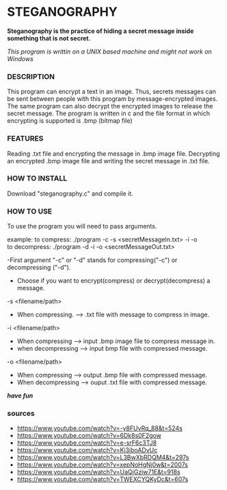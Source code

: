 # STEGANOGRAPHY

**Steganography is the practice of hiding a secret message inside something that is not secret.**

*This program is writtin on a UNIX based machine and might not work on Windows*

### DESCRIPTION
This program can encrypt a text in an image. Thus, secrets messages can be sent between people with this program by message-encrypted images.
The same program can also decrypt the encrypted images to release the secret message.
The program is written in c and the file format in which encrypting is supported is .bmp (bitmap file)

### FEATURES
Reading .txt file and encrypting the message in .bmp image file.
Decrypting an encrypted .bmp image file and writing the secret message in .txt file.

### HOW TO INSTALL
Download "steganography.c" and compile it.

### HOW TO USE
To use the program you will need to pass arguments.

example:
to compress: ./program -c -s <secretMessageIn.txt> -i <inputImage> -o <outputImage>   
to decompress: ./program -d -i <inputImage> -o <secretMessageOut.txt>   

  -First argument "-c" or "-d" stands for compressing("-c") or decompressing ("-d").   
  * Choose if you want to encrypt(compress) or decrypt(decompress) a message.
    
  -s <filename/path>     
  * When compressing.  --> .txt file with message to compress in image.   
    
  -i <filename/path>  
  * When compressing   --> input .bmp image file to compress message in.     
  * when decompressing --> input bmp file with compressed message. 
    
  -o <filename/path> 
  * When compressing   --> output .bmp file with compressed message.    
  * When decompressing --> ouput .txt file with compressed message.     

***have fun***
  
### sources
  * https://www.youtube.com/watch?v=-y8FUvRq_88&t=524s
  * https://www.youtube.com/watch?v=6Dk8s0F2gow
  * https://www.youtube.com/watch?v=e-srF6c3TJ8  
  * https://www.youtube.com/watch?v=Kj3iboADvUc
  * https://www.youtube.com/watch?v=L3BwXbRDQM4&t=297s
  * https://www.youtube.com/watch?v=xepNoHgNj0w&t=2007s
  * https://www.youtube.com/watch?v=UaQjGziw71E&t=918s
  * https://www.youtube.com/watch?v=TWEXCYQKyDc&t=607s
